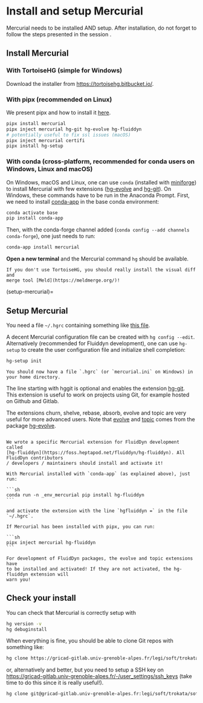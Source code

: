 # Install and setup Mercurial

Mercurial needs to be installed AND setup. After installation, do not forget to follow the steps presented in the session [](#setup-mercurial).

## Install Mercurial

### With TortoiseHG (simple for Windows)

Download the installer from <https://tortoisehg.bitbucket.io/>.

### With pipx (recommended on Linux)

We present pipx and how to install it [here](../setup-apps.md).

```sh
pipx install mercurial
pipx inject mercurial hg-git hg-evolve hg-fluiddyn
# potentially useful to fix ssl issues (macOS)
pipx inject mercurial certifi
pipx install hg-setup
```

### With conda (cross-platform, recommended for conda users on Windows, Linux and macOS)

On Windows, macOS and Linux, one can use `conda` (installed with
[miniforge](https://github.com/conda-forge/miniforge)) to install Mercurial with
few extensions ([hg-evolve](https://pypi.org/project/hg-evolve) and
[hg-git](https://pypi.org/project/hg-git)). On Windows, these commands have to be run in the
Anaconda Prompt. First, we need to install
[conda-app](https://pypi.org/project/conda-app) in the base conda environment:

```sh
conda activate base
pip install conda-app
```

Then, with the conda-forge channel added (`conda config --add channels conda-forge`), one
just needs to run:

```sh
conda-app install mercurial
```

**Open a new terminal** and the Mercurial command `hg` should be available.

```{note}
If you don't use TortoiseHG, you should really install the visual diff and
merge tool [Meld](https://meldmerge.org/)!
```

(setup-mercurial)=
## Setup Mercurial

You need a file `~/.hgrc` containing something like
[this file](https://foss.heptapod.net/fluiddyn/fluiddyn/-/raw/branch/default/doc/hgrc).

A decent Mercurial configuration file can be created with `hg config --edit`. Alternatively (recommended for Fluiddyn development), one can use `hg-setup` to create the user configuration file and initialize shell completion:

```sh
hg-setup init
```

```{warning}
You should now have a file `.hgrc` (or `mercurial.ini` on Windows) in your home directory.
```

The line starting with hggit is optional and enables the extension
[hg-git](https://pypi.org/project/hg-git). This extension is useful to work on projects using
Git, for example hosted on Github and Gitlab.

The extensions churn, shelve, rebase, absorb, evolve and topic are very useful for more
advanced users. Note that [evolve](https://www.mercurial-scm.org/doc/evolution/) and
[topic](https://www.mercurial-scm.org/doc/evolution/tutorials/topic-tutorial.html) comes
from the package [hg-evolve](https://pypi.org/project/hg-evolve).

````{warning}

We wrote a specific Mercurial extension for FluidDyn development called
[hg-fluiddyn](https://foss.heptapod.net/fluiddyn/hg-fluiddyn). All FluidDyn contributors
/ developers / maintainers should install and activate it!

With Mercurial installed with `conda-app` (as explained above), just run:

```sh
conda run -n _env_mercurial pip install hg-fluiddyn
```

and activate the extension with the line `hgfluiddyn =` in the file `~/.hgrc`.

If Mercurial has been installed with pipx, you can run:

```sh
pipx inject mercurial hg-fluiddyn
```

````

```{warning}
For development of FluidDyn packages, the evolve and topic extensions have
to be installed and activated! If they are not activated, the hg-fluiddyn extension will
warn you!
```

## Check your install

You can check that Mercurial is correctly setup with

```sh
hg version -v
hg debuginstall
```

When everything is fine, you should be able to clone Git repos with something like:

```sh
hg clone https://gricad-gitlab.univ-grenoble-alpes.fr/legi/soft/trokata/softsync-python-debian11.git
```

or, alternatively and better, but you need to setup a SSH key on
<https://gricad-gitlab.univ-grenoble-alpes.fr/-/user_settings/ssh_keys> (take time to do
this since it is really useful!).

```sh
hg clone git@gricad-gitlab.univ-grenoble-alpes.fr:legi/soft/trokata/softsync-python-debian11.git
```
